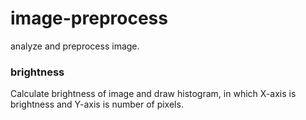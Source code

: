 # image-preprocess
analyze and preprocess image.

### brightness
Calculate brightness of image and draw histogram, in which X-axis is brightness and Y-axis is number of pixels.
